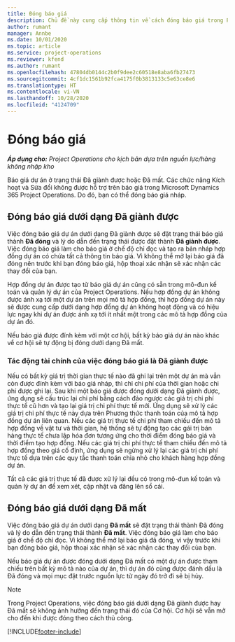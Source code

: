 ```yaml
---
title: Đóng báo giá
description: Chủ đề này cung cấp thông tin về cách đóng báo giá trong Project Operations.
author: rumant
manager: Annbe
ms.date: 10/01/2020
ms.topic: article
ms.service: project-operations
ms.reviewer: kfend
ms.author: rumant
ms.openlocfilehash: 47804db0144c2b0f9dee2c60518e8aba6fb27473
ms.sourcegitcommit: 4cf1dc1561b92fca4175f0b3813133c5e63ce8e6
ms.translationtype: HT
ms.contentlocale: vi-VN
ms.lasthandoff: 10/28/2020
ms.locfileid: "4124709"
---
```

# <a name="close-a-quote"></a>Đóng báo giá

_**Áp dụng cho:** Project Operations cho kịch bản dựa trên nguồn lực/hàng không nhập kho_

Báo giá dự án ở trạng thái Đã giành được hoặc Đã mất. Các chức năng Kích hoạt và Sửa đổi không được hỗ trợ trên báo giá trong Microsoft Dynamics 365 Project Operations. Do đó, bạn có thể đóng báo giá nháp.

## <a name="close-a-quote-as-won"></a>Đóng báo giá dưới dạng Đã giành được

Việc đóng báo giá dự án dưới dạng Đã giành được sẽ đặt trạng thái báo giá thành **Đã đóng** và lý do dẫn đến trạng thái được đặt thành **Đã giành được**. Việc đóng báo giá làm cho báo giá ở chế độ chỉ đọc và tạo ra bản nháp hợp đồng dự án có chứa tất cả thông tin báo giá. Vì không thể mở lại báo giá đã đóng nên trước khi bạn đóng báo giá, hộp thoại xác nhận sẽ xác nhận các thay đổi của bạn.

Hợp đồng dự án được tạo từ báo giá dự án cũng có sẵn trong mô-đun kế toán và quản lý dự án của Project Operations. Nếu hợp đồng dự án không được ánh xạ tới một dự án trên mọi mô tả hợp đồng, thì hợp đồng dự án này sẽ được cung cấp dưới dạng hợp đồng dự án không hoạt động và có hiệu lực ngay khi dự án được ánh xạ tới ít nhất một trong các mô tả hợp đồng của dự án đó.

Nếu báo giá được đính kèm với một cơ hội, bất kỳ báo giá dự án nào khác về cơ hội sẽ tự động bị đóng dưới dạng Đã mất.

### <a name="financial-impact-of-closing-a-quote-as-won"></a>Tác động tài chính của việc đóng báo giá là Đã giành được

Nếu có bất kỳ giá trị thời gian thực tế nào đã ghi lại trên một dự án mà vẫn còn được đính kèm với báo giá nháp, thì chỉ chi phí của thời gian hoặc chi phí được ghi lại. Sau khi một báo giá được đóng dưới dạng Đã giành được, ứng dụng sẽ cấu trúc lại chi phí bằng cách đảo ngược các giá trị chi phí thực tế cũ hơn và tạo lại giá trị chi phí thực tế mới. Ứng dụng sẽ xử lý các giá trị chi phí thực tế này dựa trên Phương thức thanh toán của mô tả hợp đồng dự án liên quan. Nếu các giá trị thực tế chi phí tham chiếu đến mô tả hợp đồng về vật tư và thời gian, hệ thống sẽ tự động tạo các gái trị bán hàng thực tế chưa lập hóa đơn tương ứng cho thời điểm đóng báo giá và thời điểm tạo hợp đồng. Nếu các giá trị chi phí thực tế tham chiếu đến mô tả hợp đồng theo giá cố định, ứng dụng sẽ ngừng xử lý lại các giá trị chi phí thực tế dựa trên các quy tắc thanh toán chia nhỏ cho khách hàng hợp đồng dự án.

Tất cả các giá trị thực tế đã được xử lý lại đều có trong mô-đun kế toán và quản lý dự án để xem xét, cập nhật và đăng lên sổ cái. 

## <a name="close-a-quote-as-lost"></a>Đóng báo giá dưới dạng Đã mất

Việc đóng báo giá dự án dưới dạng **Đã mất** sẽ đặt trạng thái thành Đã đóng và lý do dẫn đến trạng thái thành **Đã mất**. Việc đóng báo giá làm cho báo giá ở chế độ chỉ đọc. Vì không thể mở lại báo giá đã đóng, vì vậy trước khi bạn đóng báo giá, hộp thoại xác nhận sẽ xác nhận các thay đổi của bạn.

Nếu báo giá dự án được đóng dưới dạng Đã mất có một dự án được tham chiếu trên bất kỳ mô tả nào của dự án, thì dự án đó cũng được đánh dấu là Đã đóng và mọi mục đặt trước nguồn lực từ ngày đó trở đi sẽ bị hủy.

> [!NOTE]
> Trong Project Operations, việc đóng báo giá dưới dạng Đã giành được hay Đã mất sẽ không ảnh hưởng đến trạng thái đó của Cơ hội. Cơ hội sẽ vẫn mở cho đến khi được đóng theo cách thủ công.


[!INCLUDE[footer-include](../includes/footer-banner.md)]